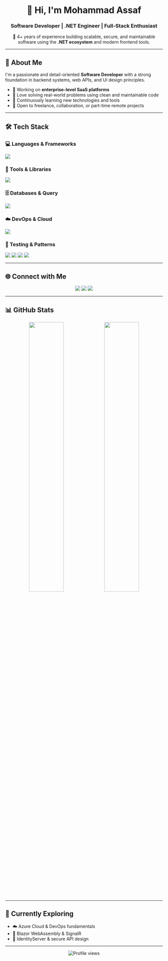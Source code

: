 <h1 align="center">👋 Hi, I'm Mohammad Assaf</h1>
<h3 align="center">Software Developer | .NET Engineer | Full-Stack Enthusiast</h3>

<p align="center">
🚀 4+ years of experience building scalable, secure, and maintainable software using the <b>.NET ecosystem</b> and modern frontend tools.
</p>

---

## 🧠 About Me

I'm a passionate and detail-oriented **Software Developer** with a strong foundation in backend systems, web APIs, and UI design principles.

- 💼 Working on **enterprise-level SaaS platforms**
- 🧠 Love solving real-world problems using clean and maintainable code
- 🌱 Continuously learning new technologies and tools
- 🤝 Open to freelance, collaboration, or part-time remote projects

---

## 🛠️ Tech Stack

### 💻 Languages & Frameworks
<p>
  <img src="https://skillicons.dev/icons?i=cs,dotnet,asp,js,ts,html,css,sass,jquery" />
</p>

### 🧰 Tools & Libraries
<p>
  <img src="https://skillicons.dev/icons?i=bootstrap,tailwind,blazor,react,redux,webpack" />
</p>

### 🗄️ Databases & Query
<p>
  <img src="https://skillicons.dev/icons?i=sqlserver,mysql,postgres,mongodb" />
</p>

### ☁️ DevOps & Cloud
<p>
  <img src="https://skillicons.dev/icons?i=azure,docker,githubactions" />
</p>

### 🧪 Testing & Patterns
<p>
  <img src="https://img.shields.io/badge/xUnit-%232C3E50.svg?style=for-the-badge&logo=.net&logoColor=white" />
  <img src="https://img.shields.io/badge/Moq-Red?style=for-the-badge" />
  <img src="https://img.shields.io/badge/Clean Architecture-%234B0082?style=for-the-badge" />
  <img src="https://img.shields.io/badge/DDD-4B8BBE?style=for-the-badge" />
</p>

---

## 🌐 Connect with Me

<p align="center">
  <a href="mailto:your.email@example.com"><img src="https://img.shields.io/badge/Gmail-EA4335?style=for-the-badge&logo=gmail&logoColor=white" /></a>
  <a href="https://linkedin.com/in/yourprofile" target="_blank"><img src="https://img.shields.io/badge/LinkedIn-0077B5?style=for-the-badge&logo=linkedin&logoColor=white" /></a>
  <a href="https://yourwebsite.com" target="_blank"><img src="https://img.shields.io/badge/Portfolio-24292E?style=for-the-badge&logo=github&logoColor=white" /></a>
</p>

---

## 📊 GitHub Stats

<p align="center">
  <img src="https://github-readme-stats.vercel.app/api?username=mohammadassaf&show_icons=true&theme=github_dark&hide_border=true&rank_icon=github" width="47%" />
  <img src="https://github-readme-stats.vercel.app/api/top-langs/?username=mohammadassaf&layout=compact&theme=github_dark&hide_border=true" width="47%" />
</p>

---

## 🧭 Currently Exploring

- ☁️ Azure Cloud & DevOps fundamentals  
- 🧩 Blazor WebAssembly & SignalR  
- 🔐 IdentityServer & secure API design  

---

<p align="center">
  <img src="https://komarev.com/ghpvc/?username=mohammadassaf&style=flat-square&color=blue" alt="Profile views" />
</p>
